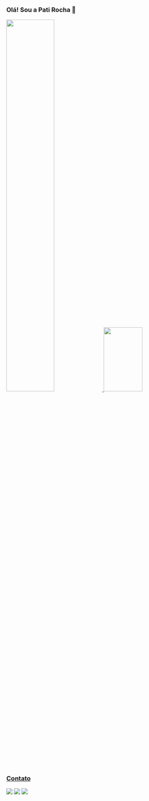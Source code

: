 ### Olá! Sou a Pati Rocha 👋
<div >
  <a href="https://github.com/patriciagrocha">
  <img  width= "50%" src="https://github-readme-stats.vercel.app/api?username=patriciagrocha&show_icons=true&theme=radical&include_all_commits=true&count_private=true"/>
  <img height="168em" width= "45%" src="https://github-readme-stats.vercel.app/api/top-langs/?username=patriciagrocha&layout=compact&langs_count=7&theme=radical"/> 
</div>
<!--
### Tecnologias
<div style="display: inline_block">
  <img align="center" alt="icon-React" height="30" width="40" src="https://raw.githubusercontent.com/devicons/devicon/master/icons/react/react-original.svg">
  <img align="center" alt="icon-Js" height="30" width="40" src="https://raw.githubusercontent.com/devicons/devicon/master/icons/javascript/javascript-plain.svg">
  <img align="center" alt="icon-HTML" height="30" width="40" src="https://raw.githubusercontent.com/devicons/devicon/master/icons/html5/html5-original.svg">
  <img align="center" alt="icon-CSS" height="30" width="40" src="https://raw.githubusercontent.com/devicons/devicon/master/icons/css3/css3-original.svg"> 
  <img align="center" alt="icon-CSS" height="30" width="40" src="https://raw.githubusercontent.com/devicons/devicon/master/icons/nodejs/nodejs-original.svg">
  <img align="center" alt="icon-CSS" height="30" width="40" src="https://raw.githubusercontent.com/devicons/devicon/master/icons/nestjs/nestjs-plain.svg"> 
</div>
-->


##

### Contato

<div>  
  <a href="https://instagram.com/_patiro" target="_blank"><img src="https://img.shields.io/badge/-Instagram-%23E4405F?style=for-the-badge&logo=instagram&logoColor=white" target="_blank"></a>
  <a href="https://www.linkedin.com/in/patriciagrocha/" target="_blank"><img src="https://img.shields.io/badge/-LinkedIn-%230077B5?style=for-the-badge&logo=linkedin&logoColor=white" target="_blank"></a> 
  <a href = "mailto:patirocha.dev@gmail.com"><img src="https://img.shields.io/badge/Gmail-D14836?style=for-the-badge&logo=gmail&logoColor=white" target="_blank"></a> </div>









<!--
**pati-rocha/pati-rocha** is a ✨ _special_ ✨ repository because its `README.md` (this file) appears on your GitHub profile.

Here are some ideas to get you started:

- 🔭 I’m currently working on ...
- 🌱 I’m currently learning ...
- 👯 I’m looking to collaborate on ...
- 🤔 I’m looking for help with ...
- 💬 Ask me about ...
- 📫 How to reach me: ...
- 😄 Pronouns: ...
- ⚡ Fun fact: ...
-->
